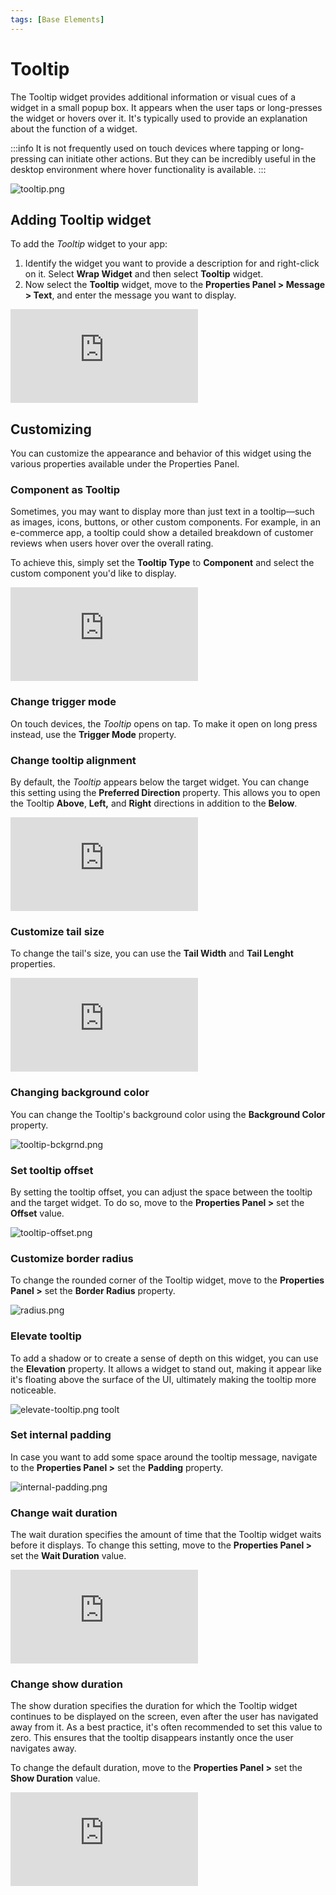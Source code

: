 ```yaml
---
tags: [Base Elements]
---
```


# Tooltip

The Tooltip widget provides additional information or visual cues of a widget in a small popup box. It appears when the user taps or long-presses the widget or hovers over it. It's typically used to provide an explanation about the function of a widget.

:::info
It is not frequently used on touch devices where tapping or long-pressing can initiate other actions. But they can be incredibly useful in the desktop environment where hover functionality is available.
:::

![tooltip.png](imgs/tooltip.png)

## Adding Tooltip widget

To add the *Tooltip* widget to your app:

1. Identify the widget you want to provide a description for and right-click on it. Select **Wrap 
Widget** and then select **Tooltip** widget.
2. Now select the **Tooltip** widget, move to the **Properties Panel > Message > Text**, and enter the message you want to display.

<div style={{
    position: 'relative',
    paddingBottom: 'calc(56.67989417989418% + 41px)', // Keeps the aspect ratio and additional padding
    height: 0,
    width: '100%'
}}>
    <iframe 
        src="https://demo.arcade.software/DKBr9UPnDliuVPrekbuW?embed&show_copy_link=true"
        title=""
        style={{
            position: 'absolute',
            top: 0,
            left: 0,
            width: '100%',
            height: '100%',
            colorScheme: 'light'
        }}
        frameborder="0"
        loading="lazy"
        webkitAllowFullScreen
        mozAllowFullScreen
        allowFullScreen
        allow="clipboard-write">
    </iframe>
</div>

## Customizing

You can customize the appearance and behavior of this widget using the various properties 
available under the Properties Panel.

### Component as Tooltip

Sometimes, you may want to display more than just text in a tooltip—such as images, icons, buttons, or other custom components. For example, in an e-commerce app, a tooltip could show a detailed breakdown of customer reviews when users hover over the overall rating.

To achieve this, simply set the **Tooltip Type** to **Component** and select the custom component you'd like to display.

<div style={{
    position: 'relative',
    paddingBottom: 'calc(56.67989417989418% + 41px)', // Keeps the aspect ratio and additional padding
    height: 0,
    width: '100%'}}>
    <iframe 
        src="https://demo.arcade.software/jnFUZZQ9pmCH5vgvhVVA?embed&show_copy_link=true"
        title=""
        style={{
            position: 'absolute',
            top: 0,
            left: 0,
            width: '100%',
            height: '100%',
            colorScheme: 'light'
        }}
        frameborder="0"
        loading="lazy"
        webkitAllowFullScreen
        mozAllowFullScreen
        allowFullScreen
        allow="clipboard-write">
    </iframe>
</div>
<p></p>

### Change trigger mode

On touch devices, the *Tooltip* opens on tap. To make it open on long press instead, use the **Trigger Mode** property.

### Change tooltip alignment

By default, the *Tooltip* appears below the target widget. You can change this setting using the **Preferred Direction** property. This allows you to open the Tooltip **Above**, **Left,** and **Right** directions in addition to the **Below**.

<div style={{
    position: 'relative',
    paddingBottom: 'calc(56.67989417989418% + 41px)', // Keeps the aspect ratio and additional padding
    height: 0,
    width: '100%'
}}>
    <iframe 
        src="https://demo.arcade.software/m3AvKjAFREonuvITk9Sw?embed&show_copy_link=true"
        title=""
        style={{
            position: 'absolute',
            top: 0,
            left: 0,
            width: '100%',
            height: '100%',
            colorScheme: 'light'
        }}
        frameborder="0"
        loading="lazy"
        webkitAllowFullScreen
        mozAllowFullScreen
        allowFullScreen
        allow="clipboard-write">
    </iframe>
</div>

<p></p>

### Customize tail size

To change the tail's size, you can use the **Tail Width** and **Tail Lenght** properties.

<div style={{
    position: 'relative',
    paddingBottom: 'calc(56.67989417989418% + 41px)', // Keeps the aspect ratio and additional padding
    height: 0,
    width: '100%'
}}>
    <iframe 
        src="https://demo.arcade.software/FjlmVtguwO4OjyB2BdtE?embed&show_copy_link=true"
        title=""
        style={{
            position: 'absolute',
            top: 0,
            left: 0,
            width: '100%',
            height: '100%',
            colorScheme: 'light'
        }}
        frameborder="0"
        loading="lazy"
        webkitAllowFullScreen
        mozAllowFullScreen
        allowFullScreen
        allow="clipboard-write">
    </iframe>
</div>

### Changing background color

You can change the Tooltip's background color using the **Background Color** property.

![tooltip-bckgrnd.png](imgs/tooltip-bckgrnd.png)

### Set tooltip offset

By setting the tooltip offset, you can adjust the space between the tooltip and the target widget. To do so, move to the **Properties Panel >** set the **Offset** value.

![tooltip-offset.png](imgs/tooltip-offset.png)

### Customize border radius

To change the rounded corner of the Tooltip widget, move to the **Properties Panel >** set the **Border Radius** property.

![radius.png](imgs/radius.png)

### Elevate tooltip

To add a shadow or to create a sense of depth on this widget, you can use the **Elevation** property. It allows a widget to stand out, making it appear like it's floating above the surface of the UI, ultimately making the tooltip more noticeable.

![elevate-tooltip.png](imgs/elevate-tooltip.png)
toolt
### Set internal padding

In case you want to add some space around the tooltip message, navigate to the **Properties Panel >** set the **Padding** property.

![internal-padding.png](imgs/internal-padding.png)

### Change wait duration

The wait duration specifies the amount of time that the Tooltip widget waits before it displays. To change this setting, move to the **Properties Panel >** set the **Wait Duration** value.

<div style={{
    position: 'relative',
    paddingBottom: 'calc(56.67989417989418% + 41px)', // Keeps the aspect ratio and additional padding
    height: 0,
    width: '100%'
}}>
    <iframe 
        src="https://demo.arcade.software/1QNwHqcvgzN1HGZRS1WT?embed&show_copy_link=true"
        title=""
        style={{
            position: 'absolute',
            top: 0,
            left: 0,
            width: '100%',
            height: '100%',
            colorScheme: 'light'
        }}
        frameborder="0"
        loading="lazy"
        webkitAllowFullScreen
        mozAllowFullScreen
        allowFullScreen
        allow="clipboard-write">
    </iframe>
</div>

### Change show duration

The show duration specifies the duration for which the Tooltip widget continues to be displayed on the screen, even after the user has navigated away from it. As a best practice, it's often recommended to set this value to zero. This ensures that the tooltip disappears instantly once the user navigates away.

To change the default duration, move to the **Properties Panel >** set the **Show Duration** value.

<div style={{
    position: 'relative',
    paddingBottom: 'calc(56.67989417989418% + 41px)', // Keeps the aspect ratio and additional padding
    height: 0,
    width: '100%'
}}>
    <iframe 
        src="https://demo.arcade.software/k3vqhFfHRAcDgcvzPVde?embed&show_copy_link=true"
        title=""
        style={{
            position: 'absolute',
            top: 0,
            left: 0,
            width: '100%',
            height: '100%',
            colorScheme: 'light'
        }}
        frameborder="0"
        loading="lazy"
        webkitAllowFullScreen
        mozAllowFullScreen
        allowFullScreen
        allow="clipboard-write">
    </iframe>
</div>